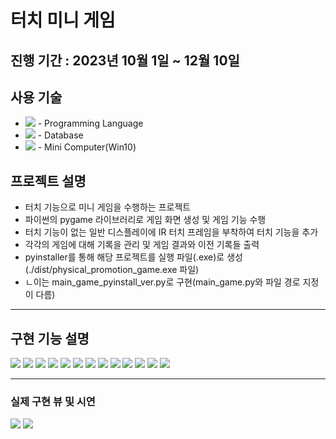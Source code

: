 # 터치 미니 게임

## 진행 기간 : 2023년 10월 1일 ~ 12월 10일

## 사용 기술
+ <img src ="https://img.shields.io/badge/Python-3776AB?style=flat-square&logo=Python&logoColor=white"/> - Programming Language
+ <img src ="https://img.shields.io/badge/SQLite-003B57?logo=sqlite&logoColor=fff&style=flat-square"/> - Database
+ <img src="https://img.shields.io/badge/lattepanda-CDA56B?logo=foodpanda&logoColor=fff&style=flat-square"/> - Mini Computer(Win10)

## 프로젝트 설명
+ 터치 기능으로 미니 게임을 수행하는 프로젝트
+ 파이썬의 pygame 라이브러리로 게임 화면 생성 및 게임 기능 수행
+ 터치 기능이 없는 일반 디스플레이에 IR 터치 프레임을 부착하여 터치 기능을 추가
+ 각각의 게임에 대해 기록을 관리 및 게임 결과와 이전 기록들 출력
+ pyinstaller를 통해 해당 프로젝트를 실행 파일(.exe)로 생성(./dist/physical_promotion_game.exe 파일)
+ ㄴ이는 main_game_pyinstall_ver.py로 구현(main_game.py와 파일 경로 지정이 다름)

---
## 구현 기능 설명

<img src ="https://github.com/Mellowball/Touch-Mini-Games/blob/main/readme_img/0.png"/>
<img src ="https://github.com/Mellowball/Touch-Mini-Games/blob/main/readme_img/1-1.png"/>
<img src ="https://github.com/Mellowball/Touch-Mini-Games/blob/main/readme_img/1-2.png"/>
<img src ="https://github.com/Mellowball/Touch-Mini-Games/blob/main/readme_img/1-3.png"/>
<img src ="https://github.com/Mellowball/Touch-Mini-Games/blob/main/readme_img/2-1.png"/>
<img src ="https://github.com/Mellowball/Touch-Mini-Games/blob/main/readme_img/2-2.png"/>
<img src ="https://github.com/Mellowball/Touch-Mini-Games/blob/main/readme_img/2-3.png"/>
<img src ="https://github.com/Mellowball/Touch-Mini-Games/blob/main/readme_img/2-4.png"/>
<img src ="https://github.com/Mellowball/Touch-Mini-Games/blob/main/readme_img/2-5.png"/>
<img src ="https://github.com/Mellowball/Touch-Mini-Games/blob/main/readme_img/2-6.png"/>
<img src ="https://github.com/Mellowball/Touch-Mini-Games/blob/main/readme_img/2-7.png"/>
<img src ="https://github.com/Mellowball/Touch-Mini-Games/blob/main/readme_img/2-8.png"/>
<img src ="https://github.com/Mellowball/Touch-Mini-Games/blob/main/readme_img/2-9.png"/>
  
---
### 실제 구현 뷰 및 시연
<img src ="https://github.com/Mellowball/Touch-Mini-Games/blob/main/readme_img/3-1.gif"/>
<img src ="https://github.com/Mellowball/Touch-Mini-Games/blob/main/readme_img/3-2.gif"/>

